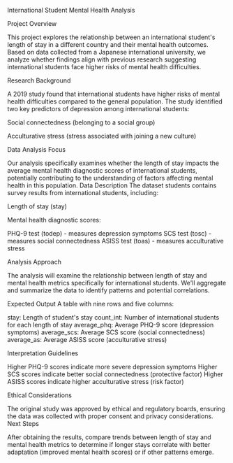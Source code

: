 International Student Mental Health Analysis

Project Overview

This project explores the relationship between an international student's length of stay in a different country and their mental health outcomes. Based on data collected from a Japanese international university, we analyze whether findings align with previous research suggesting international students face higher risks of mental health difficulties.

Research Background

A 2019 study found that international students have higher risks of mental health difficulties compared to the general population. The study identified two key predictors of depression among international students:

Social connectedness (belonging to a social group)

Acculturative stress (stress associated with joining a new culture)

Data Analysis Focus

Our analysis specifically examines whether the length of stay impacts the average mental health diagnostic scores of international students, potentially contributing to the understanding of factors affecting mental health in this population.
Data Description
The dataset students contains survey results from international students, including:

Length of stay (stay)

Mental health diagnostic scores:

PHQ-9 test (todep) - measures depression symptoms
SCS test (tosc) - measures social connectedness
ASISS test (toas) - measures acculturative stress



Analysis Approach

The analysis will examine the relationship between length of stay and mental health metrics specifically for international students. We'll aggregate and summarize the data to identify patterns and potential correlations.

Expected Output
A table with nine rows and five columns:

stay: Length of student's stay
count_int: Number of international students for each length of stay
average_phq: Average PHQ-9 score (depression symptoms)
average_scs: Average SCS score (social connectedness)
average_as: Average ASISS score (acculturative stress)

Interpretation Guidelines

Higher PHQ-9 scores indicate more severe depression symptoms
Higher SCS scores indicate better social connectedness (protective factor)
Higher ASISS scores indicate higher acculturative stress (risk factor)

Ethical Considerations

The original study was approved by ethical and regulatory boards, ensuring the data was collected with proper consent and privacy considerations.
Next Steps

After obtaining the results, compare trends between length of stay and mental health metrics to determine if longer stays correlate with better adaptation (improved mental health scores) or if other patterns emerge.
